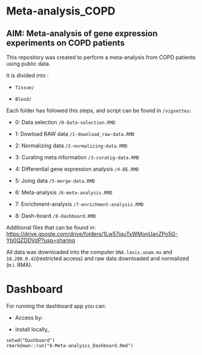 # Meta-analysis_COPD

## AIM: Meta-analysis of gene expression experiments on COPD patients

This repository was created to perform a meta-analysis from COPD patients using public data.

It is divided into :

- `Tissue/`

- `Blood/`

Each folder has followed this steps, and script can be found in `/vignettes`:

- 0: Data selection `/0-Data-selection.RMD`

- 1: Dowload RAW data `/1-download_raw-data.RMD`

- 2: Normalizing data `/2-normalizing-data.RMD`

- 3: Curating meta information `/3-curatig-data.RMD`

- 4: Differential gene expression analysis `/4-DE.RMD`

- 5: Joing data `/5-merge-data.RMD`

- 6: Meta-analysis `/6-meta-analysis.RMD`

- 7: Enrichment-analysis `/7-enrichment-analysis.RMD`

- 8: Dash-board `/8-dashboard.RMD`


Additional files that can be found in:
https://drive.google.com/drive/folders/1Lw57iquTxWMonUanZPo5G-Yb0QZDDVdP?usp=sharing

All data was downloaded into the computer `DNA.lavis.unam.mx` and `10.200.0.42`(restricted access) and raw data downloaded and normalized (e.i. RMA).

# Dashboard

For running the dashboard app you can:

- Access by: 



- Install locally_

```{r}
setwd("Dashboard")
rmarkdown::run("8-Meta-analysis_Dashboard.Rmd")
```



